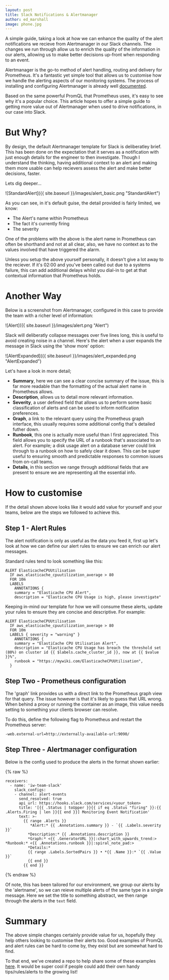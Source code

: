 ```yaml
---
layout: post
title: Slack Notifications & Alertmanager 
author: ed_marshall
image: phone.jpg
---
```



A simple guide, taking a look at how we can enhance the quality of the alert notifications we recieve from Alertmanager in our Slack channels. The changes we run through allow us to enrich the quality of the information in our alerts, allowing us to make better decisions up-front when responding to an event.

Alertmanager is the go-to method of alert handling, routing and delivery for Prometheus. It's a fantastic yet simple tool that allows us to customise how we handle the alerting aspects of our monitoring systems. The process of installing and configuring Alertmanager is already well [documented](https://www.robustperception.io/using-slack-with-the-alertmanager/).

Based on the same powerful PromQL that Prometheus uses, it's easy to see why it's a popular choice. This article hopes to offer a simple guide to getting more value out of Alertmanager when used to drive notifications, in our case into Slack.

# But Why?
By design, the default Alertmanager template for Slack is deliberatley brief. This has been done on the expectation that it serves as a notification with just enough details for the engineer to then investigate. Though I understand the thinking, having additional context to an alert and making them more usable can help recievers assess the alert and make better decisions, faster. 

Lets dig deeper...

![StandardAlert]({{ site.baseurl }}/images/alert_basic.png "StandardAlert")

As you can see, in it's default guise, the detail provided is fairly limited, we know:
* The Alert's name within Prometheus
* The fact it's currently firing
* The severity

One of the problems with the above is the alert name in Prometheus can often be shorthand and not at all clear, also, we have no context as to the values involved that have triggered the alarm. 

Unless you setup the above yourself personally, it doesn't give a lot away to the reciever. If it's 02:00 and you've been called out due to a systems failure, this can add additional delays whilst you dial-in to get at that contextual information that Prometheus holds.

# Another Way

Below is a screenshot from Alertmanager, configured in this case to provide the team with a richer level of information:

![Alert]({{ site.baseurl }}/images/alert.png "Alert")

Slack will deliberatly collapse messages over five lines long, this is useful to avoid creating noise in a channel. Here's the alert when a user expands the message in Slack using the 'show more' option:

![AlertExpanded]({{ site.baseurl }}/images/alert_expanded.png "AlertExpanded")

Let's have a look in more detail; 

* **Summary**, here we can see a clear concise summary of the issue, this is far more readable than the formatting of the actual alert name in Prometheus allows.
* **Description**, allows us to detail more relevant information.
* **Severity**, a user defined field that allows us to perform some basic classification of alerts and can be used to inform notification preferences.
* **Graph**, a link to the relevant query using the Prometheus graph interface, this usually requires some additional config that's detailed futher down.
* **Runbook**, this one is actually more useful than I first appreciated. This field allows you to specify the URL of a runbook that's associated to an alert. For example; a disk usage alert on a database server could link through to a runbook on how to safely clear it down. This can be super useful to ensuring smooth and predictable responses to common issues from on-call teams.
* **Details**, in this section we range through additional fields that are present to ensure we are representing all the essential info.

# How to customise
If the detail shown above looks like it would add value for yourself and your teams, below are the steps we followed to achieve this.

## Step 1 - Alert Rules
The alert notification is only as useful as the data you feed it, first up let's look at how we can define our alert rules to ensure we can enrich our alert messages. 

Standard rules tend to look something like this: 

```
ALERT ElasticacheCPUUtilisation
  IF aws_elasticache_cpuutilization_average > 80
  FOR 10m
  LABELS
    ANNOTATIONS {
    summary = "Elasticache CPU Alert",
    description = "Elasticache CPU Usage is high, please investigate"
```

Keeping in-mind our template for how we will consume these alerts, update your rules to ensure they are concise and descriptive. For example: 

```
ALERT ElasticacheCPUUtilisation
  IF aws_elasticache_cpuutilization_average > 80
  FOR 10m
  LABELS { severity = "warning" }
    ANNOTATIONS {
    summary = "ElastiCache CPU Utilisation Alert",
    description = "Elasticache CPU Usage has breach the threshold set (80%) on cluster id {{ $labels.cache_cluster_id }}, now at {{ $value }}%",
    runbook = "https://mywiki.com/ElasticacheCPUUtilisation",
  }
```

## Step Two - Prometheus configuration

The 'graph' link provides us with a direct link to the Prometheus graph view for that query. The issue however is that it's likely to guess that URL wrong. When behind a proxy or running the container as an image, this value needs setting to something your clients browser can resolve.

To do this, define the following flag to Prometheus and restart the Prometheus server: 
```
-web.external-url=http://externally-available-url:9090/
```

## Step Three - Alertmanager configuration

Below is the config used to produce the alerts in the format shown earlier:

{% raw %}
```
receivers:
  - name: 'iw-team-slack'
    slack_configs:
    - channel: alert-events
      send_resolved: true
      api_url: https://hooks.slack.com/services/<your_token>
      title: '[{{ .Status | toUpper }}{{ if eq .Status "firing" }}:{{ .Alerts.Firing | len }}{{ end }}] Monitoring Event Notification'
      text: >-
        {{ range .Alerts }}
           *Alert:* {{ .Annotations.summary }} - `{{ .Labels.severity }}`
          *Description:* {{ .Annotations.description }}
          *Graph:* <{{ .GeneratorURL }}|:chart_with_upwards_trend:> *Runbook:* <{{ .Annotations.runbook }}|:spiral_note_pad:>
          *Details:*
          {{ range .Labels.SortedPairs }} • *{{ .Name }}:* `{{ .Value }}`
          {{ end }}
        {{ end }}
```
{% endraw %}

Of note, this has been tailored for our environment, we group our alerts by the 'alertname', so we can reieve multiple alerts of the same type in a single message. 
Here we set the title to something abstract, we then range through the alerts in the `text` field. 

# Summary

The above simple changes certainly provide value for us, hopefully they help others looking to customise their alerts too. Good examples of PromQL and alert rules can be hard to come by, they exist but are somewhat hard to find. 

To that end, we've created a repo to help share some of these examples [here](https://github.com/infinityworksltd/Guide_Rancher_Monitoring). 
It would be super cool if people could add their own handy tips/rules/alerts to the growing list! 
